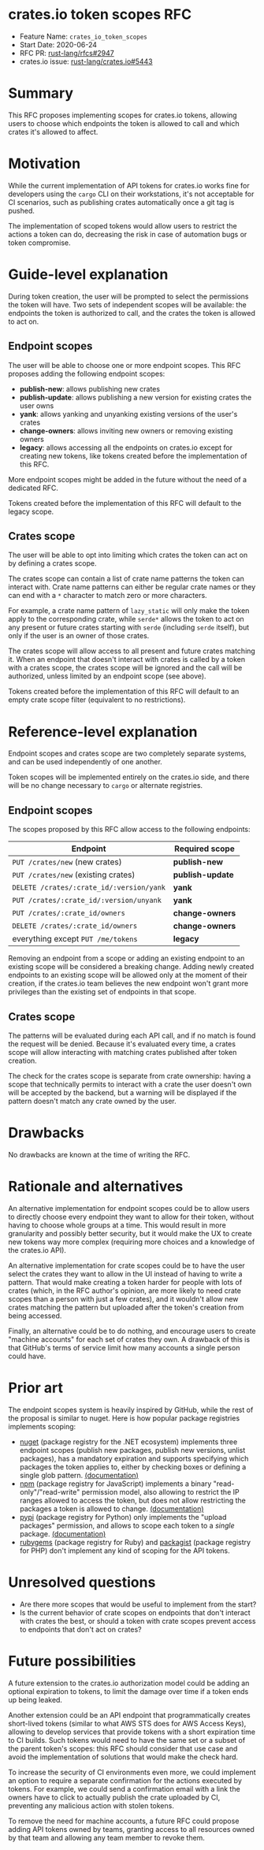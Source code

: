 # crates.io token scopes RFC

- Feature Name: `crates_io_token_scopes`
- Start Date: 2020-06-24
- RFC PR: [rust-lang/rfcs#2947](https://github.com/rust-lang/rfcs/pull/2947)
- crates.io issue: [rust-lang/crates.io#5443](https://github.com/rust-lang/crates.io/issues/5443)

# Summary
[summary]: #summary

This RFC proposes implementing scopes for crates.io tokens, allowing users to
choose which endpoints the token is allowed to call and which crates it's
allowed to affect.

# Motivation
[motivation]: #motivation

While the current implementation of API tokens for crates.io works fine for
developers using the `cargo` CLI on their workstations, it's not acceptable for
CI scenarios, such as publishing crates automatically once a git tag is pushed.

The implementation of scoped tokens would allow users to restrict the actions a
token can do, decreasing the risk in case of automation bugs or token
compromise.

# Guide-level explanation
[guide-level-explanation]: #guide-level-explanation

During token creation, the user will be prompted to select the permissions the
token will have. Two sets of independent scopes will be available: the
endpoints the token is authorized to call, and the crates the token is allowed
to act on.

## Endpoint scopes

The user will be able to choose one or more endpoint scopes. This RFC proposes
adding the following endpoint scopes:

* **publish-new**: allows publishing new crates
* **publish-update**: allows publishing a new version for existing crates the
  user owns
* **yank**: allows yanking and unyanking existing versions of the user's crates
* **change-owners**: allows inviting new owners or removing existing owners
* **legacy**: allows accessing all the endpoints on crates.io except for
  creating new tokens, like tokens created before the implementation of this
  RFC.

More endpoint scopes might be added in the future without the need of a
dedicated RFC.

Tokens created before the implementation of this RFC will default to the legacy
scope.

## Crates scope

The user will be able to opt into limiting which crates the token can act on by
defining a crates scope.

The crates scope can contain a list of crate name patterns the token can
interact with. Crate name patterns can either be regular crate names or they
can end with a `*` character to match zero or more characters.

For example, a crate name pattern of `lazy_static` will only make the token
apply to the corresponding crate, while `serde*` allows the token to act on
any present or future crates starting with `serde` (including `serde` itself),
but only if the user is an owner of those crates.

The crates scope will allow access to all present and future crates matching
it. When an endpoint that doesn't interact with crates is called by a token
with a crates scope, the crates scope will be ignored and the call will be
authorized, unless limited by an endpoint scope (see above).

Tokens created before the implementation of this RFC will default to an empty
crate scope filter (equivalent to no restrictions).

# Reference-level explanation
[reference-level-explanation]: #reference-level-explanation

Endpoint scopes and crates scope are two completely separate systems, and can be
used independently of one another.

Token scopes will be implemented entirely on the crates.io side, and there will
be no change necessary to `cargo` or alternate registries.

## Endpoint scopes

The scopes proposed by this RFC allow access to the following endpoints:

| Endpoint                                 | Required scope     |
|------------------------------------------|--------------------|
| `PUT /crates/new` (new crates)           | **publish-new**    |
| `PUT /crates/new` (existing crates)      | **publish-update** |
| `DELETE /crates/:crate_id/:version/yank` | **yank**           |
| `PUT /crates/:crate_id/:version/unyank`  | **yank**           |
| `PUT /crates/:crate_id/owners`           | **change-owners**  |
| `DELETE /crates/:crate_id/owners`        | **change-owners**  |
| everything except `PUT /me/tokens`       | **legacy**         |

Removing an endpoint from a scope or adding an existing endpoint to an existing
scope will be considered a breaking change. Adding newly created endpoints to
an existing scope will be allowed only at the moment of their creation, if the
crates.io team believes the new endpoint won't grant more privileges than the
existing set of endpoints in that scope.

## Crates scope

The patterns will be evaluated during each API call, and if no match is found
the request will be denied. Because it's evaluated every time, a crates scope
will allow interacting with matching crates published after token creation.

The check for the crates scope is separate from crate ownership: having a scope
that technically permits to interact with a crate the user doesn't own will be
accepted by the backend, but a warning will be displayed if the pattern doesn't
match any crate owned by the user.

# Drawbacks
[drawbacks]: #drawbacks

No drawbacks are known at the time of writing the RFC.

# Rationale and alternatives
[rationale-and-alternatives]: #rationale-and-alternatives

An alternative implementation for endpoint scopes could be to allow users to
directly choose every endpoint they want to allow for their token, without
having to choose whole groups at a time. This would result in more granularity
and possibly better security, but it would make the UX to create new tokens way
more complex (requiring more choices and a knowledge of the crates.io API).

An alternative implementation for crate scopes could be to have the user select
the crates they want to allow in the UI instead of having to write a pattern.
That would make creating a token harder for people with lots of crates (which,
in the RFC author's opinion, are more likely to need crate scopes than a person
with just a few crates), and it wouldn't allow new crates matching the pattern
but uploaded after the token's creation from being accessed.

Finally, an alternative could be to do nothing, and encourage users to create
"machine accounts" for each set of crates they own. A drawback of this is that
GitHub's terms of service limit how many accounts a single person could have.

# Prior art
[prior-art]: #prior-art

The endpoint scopes system is heavily inspired by GitHub, while the rest of the
proposal is similar to nuget. Here is how popular package registries implements
scoping:

* [nuget] (package registry for the .NET ecosystem) implements three endpoint
  scopes (publish new packages, publish new versions, unlist packages), has a
  mandatory expiration and supports specifying which packages the token applies
  to, either by checking boxes or defining a single glob pattern.
  [(documentation)][nuget-docs]
* [npm] (package registry for JavaScript) implements a binary
  "read-only"/"read-write" permission model, also allowing to restrict the IP
  ranges allowed to access the token, but does not allow restricting the
  packages a token is allowed to change. [(documentation)][npm-docs]
* [pypi] (package registry for Python) only implements the "upload packages"
  permission, and allows to scope each token to a *single* package.
  [(documentation)][pypi-docs]
* [rubygems] (package registry for Ruby) and [packagist] (package registry for
  PHP) don't implement any kind of scoping for the API tokens.

[nuget]: https://www.nuget.org/
[nuget-docs]: https://docs.microsoft.com/en-us/nuget/nuget-org/scoped-api-keys
[npm]: https://www.npmjs.com
[npm-docs]: https://docs.npmjs.com/creating-and-viewing-authentication-tokens
[pypi]: https://pypi.org
[pypi-docs]: https://pypi.org/help/#apitoken
[rubygems]: https://rubygems.org/
[packagist]: https://packagist.org/

# Unresolved questions
[unresolved-questions]: #unresolved-questions

* Are there more scopes that would be useful to implement from the start?
* Is the current behavior of crate scopes on endpoints that don't interact with
  crates the best, or should a token with crate scopes prevent access to
  endpoints that don't act on crates?

# Future possibilities
[future-possibilities]: #future-possibilities

A future extension to the crates.io authorization model could be adding an
optional expiration to tokens, to limit the damage over time if a token ends up
being leaked.

Another extension could be an API endpoint that programmatically creates
short-lived tokens (similar to what AWS STS does for AWS Access Keys), allowing
to develop services that provide tokens with a short expiration time to CI
builds. Such tokens would need to have the same set or a subset of the parent
token's scopes: this RFC should consider that use case and avoid the
implementation of solutions that would make the check hard.

To increase the security of CI environments even more, we could implement an
option to require a separate confirmation for the actions executed by tokens.
For example, we could send a confirmation email with a link the owners have to
click to actually publish the crate uploaded by CI, preventing any malicious
action with stolen tokens.

To remove the need for machine accounts, a future RFC could propose adding API
tokens owned by teams, granting access to all resources owned by that team and
allowing any team member to revoke them.
